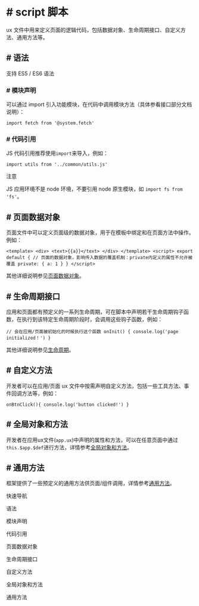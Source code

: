 <!-- 源地址: https://iot.mi.com/vela/quickapp/zh/guide/framework/script/ -->

# # script 脚本

ux 文件中用来定义页面的逻辑代码，包括数据对象、生命周期接口、自定义方法、通用方法等。

## # 语法

支持 ES5 / ES6 语法

### # 模块声明

可以通过 import 引入功能模块，在代码中调用模块方法（具体参看接口部分文档说明）：

``` import fetch from '@system.fetch' ```

### # 代码引用

JS 代码引用推荐使用`import`来导入，例如：

``` import utils from '../common/utils.js' ```

注意

JS 应用环境不是 node 环境，不要引用 node 原生模块，如 `import fs from 'fs'`。

## # 页面数据对象

页面文件中可以定义页面级的数据对象，用于在模板中绑定和在页面方法中操作。例如：

``` <template> <div> <text>{{a}}</text> </div> </template> <script> export default { // 页面的数据对象，影响传入数据的覆盖机制：private内定义的属性不允许被覆盖 private: { a: 1 } } </script> ```

其他详细说明参见[页面数据对象](</vela/quickapp/zh/guide/framework/script/page-data.html>)。

## # 生命周期接口

应用和页面都有预定义的一系列生命周期，可在脚本中声明若干生命周期钩子函数，在执行到该特定生命周期阶段时，会调用这些钩子函数，例如：

``` // 会在应用/页面被初始化的时候执行这个函数 onInit() { console.log('page initialized！') } ```

其他详细说明参见[生命周期](</vela/quickapp/zh/guide/framework/script/lifecycle.html>)。

## # 自定义方法

开发者可以在应用/页面 ux 文件中按需声明自定义方法，包括一些工具方法、事件回调方法等，例如：

``` onBtnClick(){ console.log('button clicked!') } ```

## # 全局对象和方法

开发者在应用ux文件(`app.ux`)中声明的属性和方法，可以在任意页面中通过`this.$app.$def`进行方法，详情参考[全局对象和方法](</vela/quickapp/zh/guide/framework/script/global-data-method.html>)。

## # 通用方法

框架提供了一些预定义的通用方法供页面/组件调用，详情参考[通用方法](</vela/quickapp/zh/components/general/methods.html>)。

快速导航

语法

模块声明

代码引用

页面数据对象

生命周期接口

自定义方法

全局对象和方法

通用方法
